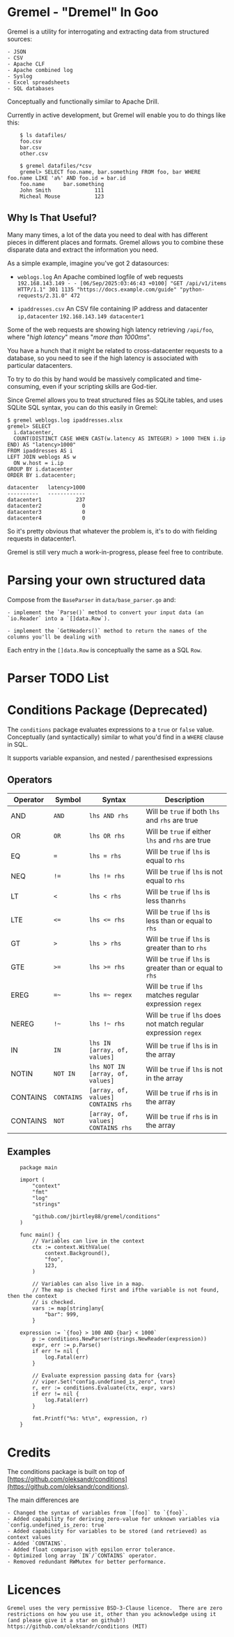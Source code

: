 # Gremel - "Dremel" In Goo
Gremel is a utility for interrogating and extracting data from structured sources:

    - JSON
    - CSV
    - Apache CLF
    - Apache combined log
    - Syslog
    - Excel spreadsheets
    - SQL databases

Conceptually and functionally similar to Apache Drill.

Currently in active development, but Gremel will enable you to do things like this:
```
    $ ls datafiles/
    foo.csv
    bar.csv
    other.csv

    $ gremel datafiles/*csv
    gremel> SELECT foo.name, bar.something FROM foo, bar WHERE foo.name LIKE 'a%' AND foo.id = bar.id
    foo.name      bar.something
    John Smith              111
    Micheal Mouse           123
```

## Why Is That Useful?
Many many times, a lot of the data you need to deal with has different pieces in different places and formats.  Gremel allows you to combine these disparate data and extract the information you need.

As a simple example, imagine you've got 2 datasources:

- `weblogs.log`
  An Apache combined logfile of web requests
  `192.168.143.149 - - [06/Sep/2025:03:46:43 +0100] "GET /api/v1/items HTTP/1.1" 301 1135 "https://docs.example.com/guide" "python-requests/2.31.0" 472`

- `ipaddresses.csv`
  An CSV file containing IP address and datacenter
  `ip,datacenter`
  `192.168.143.149 datacenter1`

Some of the web requests are showing high latency retrieving `/api/foo`, where "*high latency*" means "*more than 1000ms*".

You have a hunch that it might be related to cross-datacenter requests to a database, so you need to see if the high latency is associated with particular datacenters.

To try to do this by hand would be massively complicated and time-consuming, even if your scripting skills are God-tier.

Since Gremel allows you to treat structured files as SQLite tables, and uses SQLite SQL syntax, you can do this easily in Gremel:

```
$ gremel weblogs.log ipaddresses.xlsx
gremel> SELECT
  i.datacenter,
  COUNT(DISTINCT CASE WHEN CAST(w.latency AS INTEGER) > 1000 THEN i.ip END) AS "latency>1000"
FROM ipaddresses AS i
LEFT JOIN weblogs AS w
  ON w.host = i.ip
GROUP BY i.datacenter
ORDER BY i.datacenter;

datacenter   latency>1000
----------   ------------
datacenter1           237
datacenter2             0
datacenter3             0
datacenter4             0
```

So it's pretty obvious that whatever the problem is, it's to do with fielding requests in datacenter1.

Gremel is still very much a work-in-progress, please feel free to contribute.

# Parsing your own structured data
Compose from the `BaseParser` in `data/base_parser.go` and:

    - implement the `Parse()` method to convert your input data (an `io.Reader` into a `[]data.Row`).

    - implement the `GetHeaders()` method to return the names of the columns you'll be dealing with

Each entry in the `[]data.Row` is conceptually the same as a SQL `Row`.

# Parser TODO List

# Conditions Package (Deprecated)
The `conditions` package evaluates expressions to a `true` or `false` value.  Conceptually (and syntactically) similar to what you'd find in a `WHERE` clause in SQL.

It supports variable expansion, and nested / parenthesised expressions

## Operators
| Operator | Symbol | Syntax | Description |
| -------- | ------ | ------ | ----------- |
| AND | `AND` | `lhs AND rhs` | Will be `true` if both `lhs` and `rhs` are true |
| OR | `OR` | `lhs OR rhs` | Will be `true` if either `lhs` and `rhs` are true |
| EQ | `=` | `lhs = rhs` | Will be `true` if `lhs` is equal to `rhs` |
| NEQ | `!=` | `lhs != rhs` | Will be `true` if `lhs` is not equal to `rhs` |
| LT | `<` |  `lhs < rhs` | Will be `true` if `lhs` is less than`rhs` |
| LTE | `<=` | `lhs <= rhs` | Will be `true` if `lhs` is less than or equal to `rhs` |
| GT | `>` | `lhs > rhs` | Will be `true` if `lhs` is greater than to `rhs` |
| GTE | `>=` | `lhs >= rhs` | Will be `true` if `lhs` is greater than or equal to `rhs` |
| EREG | `=~` | `lhs =~ regex` | Will be `true` if `lhs` matches regular expression `regex` |
| NEREG | `!~` | `lhs !~ rhs` | Will be `true` if `lhs` does not match regular expression `regex` |
| IN | `IN` | `lhs IN [array, of, values]` | Will be `true` if `lhs` is in the array |
| NOTIN | `NOT IN` | `lhs NOT IN [array, of, values]` | Will be `true` if `lhs` is not in the array |
| CONTAINS | `CONTAINS` | `[array, of, values] CONTAINS rhs` | Will be `true` if `rhs` is in the array |
| CONTAINS | `NOT` | `[array, of, values] CONTAINS rhs` | Will be `true` if `rhs` is in the array |

## Examples
```
    package main
    
    import (
        "context"
        "fmt"
        "log"
        "strings"

        "github.com/jbirtley88/gremel/conditions"
    )

    func main() {
        // Variables can live in the context
        ctx := context.WithValue(
            context.Background(),
            "foo",
            123,
        )

        // Variables can also live in a map.
        // The map is checked first and ifthe variable is not found, then the context
        // is checked.
        vars := map[string]any{
            "bar": 999,
        }

	expression := `{foo} > 100 AND {bar} < 1000`
        p := conditions.NewParser(strings.NewReader(expression))
        expr, err := p.Parse()
        if err != nil {
            log.Fatal(err)
        }

        // Evaluate expression passing data for {vars}
        // viper.Set("config.undefined_is_zero", true)
        r, err := conditions.Evaluate(ctx, expr, vars)
        if err != nil {
            log.Fatal(err)
        }

        fmt.Printf("%s: %t\n", expression, r)
    }
```

# Credits
The conditions package is built on top of [https://github.com/oleksandr/conditions](https://github.com/oleksandr/conditions).

The main differences are

    - Changed the syntax of variables from `[foo]` to `{foo}`.
    - Added capability for deriving zero-value for unknown variables via `config.undefined_is_zero: true`
    - Added capability for variables to be stored (and retrieved) as context values
    - Added `CONTAINS`.
    - Added float comparison with epsilon error tolerance.
    - Optimized long array `IN`/`CONTAINS` operator.
    - Removed redundant RWMutex for better performance.

# Licences
    Gremel uses the very permissive BSD-3-Clause licence.  There are zero restrictions on how you use it, other than you acknowledge using it (and please give it a star on github!)
    https://github.com/oleksandr/conditions (MIT)

